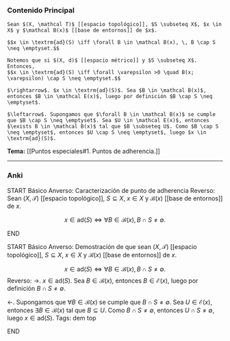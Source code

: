 ### Contenido Principal

```ad-proposition
Sean $(X, \mathcal T)$ [[espacio topológico]], $S \subseteq X$, $x \in X$ y $\mathcal B(x)$ [[base de entornos]] de $x$.

$$x \in \textrm{ad}(S) \iff \forall B \in \mathcal B(x), \, B \cap S \neq \emptyset.$$
```

```ad-note
Notemos que si $(X, d)$ [[espacio métrico]] y $S \subseteq X$. Entonces,
$$x \in \textrm{ad}(S) \iff \forall \varepsilon >0 \quad B(x; \varepsilon) \cap S \neq \emptyset.$$
```

```ad-proof
$\rightarrow$. $x \in \textrm{ad}(S)$. Sea $B \in \mathcal B(x)$, entonces $B \in \mathcal E(x)$, luego por definición $B \cap S \neq \emptyset$.

$\leftarrow$. Supongamos que $\forall B \in \mathcal B(x)$ se cumple que $B \cap S \neq \emptyset$. Sea $U \in \mathcal E(x)$, entonces $\exists B \in \mathcal B(x)$ tal que $B \subseteq U$. Como $B \cap S \neq \emptyset$, entonces $U \cap S \neq \emptyset$, luego $x \in \textrm{ad}(S)$.
```

**Tema:** [[Puntos especiales#1. Puntos de adherencia.]]

---
### Anki

START
Básico
Anverso: Caracterización de punto de adherencia
Reverso: Sean $(X, \mathcal T)$ [[espacio topológico]], $S \subseteq X$, $x \in X$ y $\mathcal B(x)$ [[base de entornos]] de $x$.

$$x \in \textrm{ad}(S) \iff \forall B \in \mathcal B(x), \, B \cap S \neq \emptyset.$$
<!--ID: 1728138052366-->
END

START
Básico
Anverso: Demostración de que sean $(X, \mathcal T)$ [[espacio topológico]], $S \subseteq X$, $x \in X$ y $\mathcal B(x)$ [[base de entornos]] de $x$.

$$x \in \textrm{ad}(S) \iff \forall B \in \mathcal B(x), \, B \cap S \neq \emptyset.$$
Reverso: 
$\rightarrow$. $x \in \textrm{ad}(S)$. Sea $B \in \mathcal B(x)$, entonces $B \in \mathcal E(x)$, luego por definición $B \cap S \neq \emptyset$.

$\leftarrow$. Supongamos que $\forall B \in \mathcal B(x)$ se cumple que $B \cap S \neq \emptyset$. Sea $U \in \mathcal E(x)$, entonces $\exists B \in \mathcal B(x)$ tal que $B \subseteq U$. Como $B \cap S \neq \emptyset$, entonces $U \cap S \neq \emptyset$, luego $x \in \textrm{ad}(S)$.
Tags: dem top
<!--ID: 1728138052368-->
END
